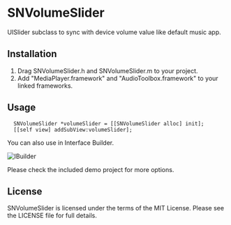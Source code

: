 SNVolumeSlider
==============

UISlider subclass to sync with device volume value like default music app.

Installation
------------
1. Drag SNVolumeSlider.h and SNVolumeSlider.m to your project.
2. Add "MediaPlayer.framework" and "AudioToolbox.framework" to your linked frameworks.

Usage
-----

      SNVolumeSlider *volumeSlider = [[SNVolumeSlider alloc] init];
      [[self view] addSubView:volumeSlider];

You can also use in Interface Builder.

![IBuilder](https://raw.github.com/nottihub/SNVolumeSlider/master/ibusage.png)

Please check the included demo project for more options.

License
-------
SNVolumeSlider is licensed under the terms of the MIT License. Please see the LICENSE file for full details.
